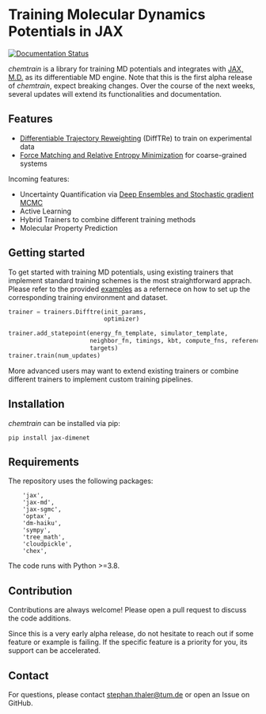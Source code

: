# Training Molecular Dynamics Potentials in JAX
[![Documentation Status](https://readthedocs.org/projects/chemtrain/badge/?version=latest)](https://chemtrain.readthedocs.io/en/latest/?badge=latest)

*chemtrain* is a library for training MD potentials and integrates with
[JAX, M.D.](https://github.com/jax-md/jax-md) as its differentiable MD engine.
Note that this is the first alpha release of *chemtrain*, expect breaking changes.
Over the course of the next weeks, several updates will extend its
functionalities and documentation.

## Features

* [Differentiable Trajectory Reweighting](https://www.nature.com/articles/s41467-021-27241-4) (DiffTRe)
to train on experimental data
* [Force Matching and Relative Entropy Minimization](https://doi.org/10.1063/5.0124538) for coarse-grained systems

Incoming features:

* Uncertainty Quantification via [Deep Ensembles and Stochastic gradient MCMC](https://doi.org/10.1021/acs.jctc.2c01267)
* Active Learning
* Hybrid Trainers to combine different training methods
* Molecular Property Prediction

## Getting started

To get started with training MD potentials, using existing trainers that
implement standard training schemes is the most straightforward apprach.
Please refer to the provided [examples](examples) as a refernece on how to set
up the corresponding training environment and dataset.
```python
trainer = trainers.Difftre(init_params,
                           optimizer)

trainer.add_statepoint(energy_fn_template, simulator_template,
                       neighbor_fn, timings, kbt, compute_fns, reference_state,
                       targets)
trainer.train(num_updates)
```

More advanced users may want to extend existing trainers or combine different
trainers to implement custom training pipelines.

## Installation
*chemtrain* can be installed via pip:
```
pip install jax-dimenet
```

## Requirements
The repository uses the following packages:
```
    'jax',
    'jax-md',
    'jax-sgmc',
    'optax',
    'dm-haiku',
    'sympy',
    'tree_math',
    'cloudpickle',
    'chex',
```
The code runs with Python >=3.8.

## Contribution
Contributions are always welcome! Please open a pull request to discuss the code
additions.

Since this is a very early alpha release, do not hesitate to reach out if some
feature or example is failing. If the specific feature is a priority for you,
its support can be accelerated.

## Contact
For questions, please contact stephan.thaler@tum.de or open an Issue on GitHub.



